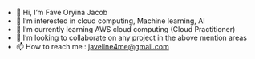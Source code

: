 - 👋 Hi, I’m Fave Oryina Jacob
- 👀 I’m interested in cloud computing, Machine learning, AI
- 🌱 I’m currently learning AWS cloud computing (Cloud Practitioner)
- 💞️ I’m looking to collaborate on any project in the above mention areas
- 📫 How to reach me : javeline4me@gmail.com

<!---
javeline4me/javeline4me is a ✨ special ✨ repository because its `README.md` (this file) appears on your GitHub profile.
You can click the Preview link to take a look at your changes.
--->
